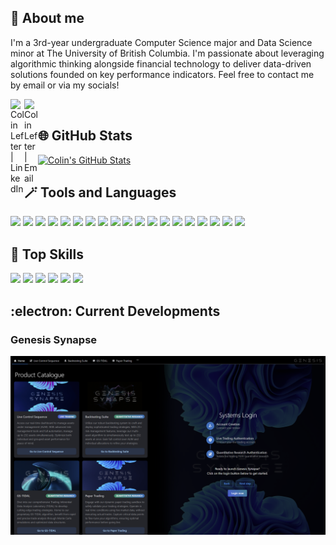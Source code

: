 ## :wave: About me

I'm a 3rd-year undergraduate Computer Science major and Data Science minor at The University of British Columbia. I'm passionate about leveraging algorithmic thinking alongside financial technology to deliver data-driven solutions founded on key performance indicators. Feel free to contact me by email or via my socials!

[<img align="left" alt="Colin Lefter | LinkedIn" width="22px" src="https://github.com/gauravghongde/social-icons/blob/master/SVG/Color/LinkedIN.svg" />][linkedin]
[<img align="left" alt="Colin Lefter | Email" width="22px" src="https://github.com/gauravghongde/social-icons/blob/master/SVG/Color/Outlook.svg" />][email]

[linkedin]: https://www.linkedin.com/in/colin-lefter/
[email]: mailto:clefter@student.ubc.ca

<br>

## :globe_with_meridians: GitHub Stats

[![Colin's GitHub Stats](https://github-readme-stats-sigma-five.vercel.app/api?username=ColinLefter&count_private=true&show_icons=true&theme=tokyonight&include_all_commits=true)](https://github.com/anuraghazra/github-readme-stats)

## :magic_wand: Tools and Languages

![](https://img.shields.io/badge/-Python-indigo?logo=python&logoColor=white)
![](https://img.shields.io/badge/-R-indigo?logo=R)
![](https://img.shields.io/badge/-Java-indigo?logo=Java)
![](https://img.shields.io/badge/-MySQL-indigo)
![](https://img.shields.io/badge/-LaTeX-indigo?logo=latex)
![](https://img.shields.io/badge/-Tableau-indigo?logo=tableau&logoColor=white)
![](https://img.shields.io/badge/-Jupyter-indigo?logo=jupyter&logoColor=white)
![](https://img.shields.io/badge/-Plotly-indigo?logo=plotly)
![](https://img.shields.io/badge/-Pandas-indigo?logo=pandas)
![](https://img.shields.io/badge/-Scikitlearn-indigo?logo=scikitlearn&logoColor=white)
![](https://img.shields.io/badge/-Android%20Studio-indigo)
![](https://img.shields.io/badge/-IntelliJ%20IDEA-indigo?logo=intellijidea)
![](https://img.shields.io/badge/-Visual%20Studio%20Code-indigo?logo=visualstudiocode)
![](https://img.shields.io/badge/-Unreal%20Engine-indigo?logo=unrealengine)
![](https://img.shields.io/badge/-Seaborn-indigo?logo=seaborn)
![](https://img.shields.io/badge/-Git-indigo?logo=git&logoColor=white)
![](https://img.shields.io/badge/-GitHub-indigo?logo=github)
![](https://img.shields.io/badge/-Microsoft%20Excel-indigo?logo=microsoftexcel)
![](https://img.shields.io/badge/-Maple-indigo?logo=maple)

## :dart: Top Skills

![](https://img.shields.io/badge/-Algorithmic%20Trading%20-indigo?&style=for-the-badge)
![](https://img.shields.io/badge/-Quantitative%20Analysis%20-indigo?&style=for-the-badge)
![](https://img.shields.io/badge/-Data%20Structures-indigo?&style=for-the-badge)
![](https://img.shields.io/badge/-Data%20Visualization-indigo?&style=for-the-badge)
![](https://img.shields.io/badge/-Data%20Analytics-indigo?&style=for-the-badge)
![](https://img.shields.io/badge/-Object%20Oriented%20Programming%20(OOP)-indigo?&style=for-the-badge)

## :electron: Current Developments

### Genesis Synapse

[![Video Name](assets/HomeDark.png)](https://github.com/ColinLefter/Genesis-Synapse-Showcase)

